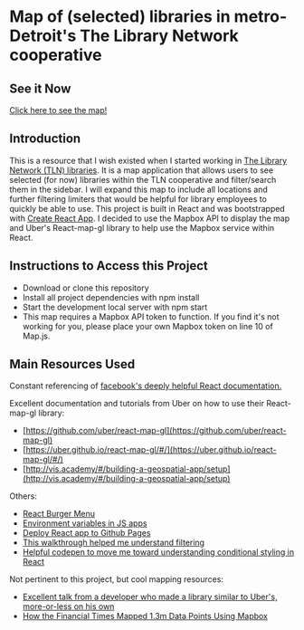 # Map of (selected) libraries in metro-Detroit's The Library Network cooperative

## See it Now

[Click here to see the map!](https://stevenremenapp.github.io/tlnmap/)

## Introduction

This is a resource that I wish existed when I started working in [The Library Network (TLN) libraries](https://tln.lib.mi.us/md/). It is a map application that allows users to see selected (for now) libraries within the TLN cooperative and filter/search them in the sidebar. I will expand this map to include all locations and further filtering limiters that would be helpful for library employees to quickly be able to use. This project is built in React and was bootstrapped with [Create React App](https://github.com/facebook/create-react-app). I decided to use the Mapbox API to display the map and Uber's React-map-gl library to help use the Mapbox service within React.

## Instructions to Access this Project

- Download or clone this repository
- Install all project dependencies with npm install
- Start the development local server with npm start
- This map requires a Mapbox API token to function. If you find it's not working for you, please place your own Mapbox token on line 10 of Map.js.

## Main Resources Used

Constant referencing of [facebook's deeply helpful React documentation.](https://reactjs.org/docs/getting-started.html)

Excellent documentation and tutorials from Uber on how to use their React-map-gl library:

- [https://github.com/uber/react-map-gl](https://github.com/uber/react-map-gl)
- [https://uber.github.io/react-map-gl/#/](https://uber.github.io/react-map-gl/#/)
- [http://vis.academy/#/building-a-geospatial-app/setup](http://vis.academy/#/building-a-geospatial-app/setup)

Others:

- [React Burger Menu](https://github.com/negomi/react-burger-menu)
- [Environment variables in JS apps](https://dev.to/deammer/loading-environment-variables-in-js-apps-1p7p)
- [Deploy React app to Github Pages](https://medium.freecodecamp.org/surge-vs-github-pages-deploying-a-create-react-app-project-c0ecbf317089)
- [This walkthrough helped me understand filtering](https://github.com/thefinitemonkey/fend-maps-walkthrough)
- [Helpful codepen to move me toward understanding conditional styling in React](https://codepen.io/tylermadison/pen/NqaBxy?editors=1010)

Not pertinent to this project, but cool mapping resources:

- [Excellent talk from a developer who made a library similar to Uber's, more-or-less on his own](https://pusher.com/sessions/meetup/the-js-roundabout/webgl-map-with-mapbox-and-react)
- [How the Financial Times Mapped 1.3m Data Points Using Mapbox](https://source.opennews.org/articles/how-we-made-our-broadband-map-using-mapbox/)


